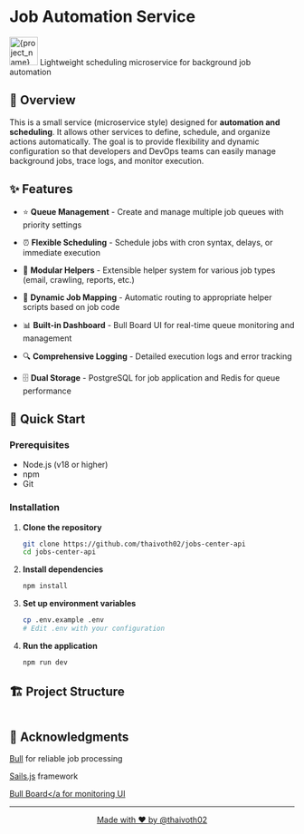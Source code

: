 # Job Automation Service

<img src="https://www.reshot.com/preview-assets/icons/8GJ7ED4K6U/bull-8GJ7ED4K6U.svg" alt="{project_name} Logo" width="50"> Lightweight scheduling microservice for background job automation

## 🌟 Overview

This is a small service (microservice style) designed for **automation and scheduling**.
It allows other services to define, schedule, and organize actions automatically.
The goal is to provide flexibility and dynamic configuration so that developers and DevOps teams can easily manage background jobs, trace logs, and monitor execution.

## ✨ Features

- ⭐ **Queue Management** - Create and manage multiple job queues with priority settings

- ⏰ **Flexible Scheduling** - Schedule jobs with cron syntax, delays, or immediate execution

- 💎 **Modular Helpers** - Extensible helper system for various job types (email, crawling, reports, etc.)

- 🔧 **Dynamic Job Mapping** - Automatic routing to appropriate helper scripts based on job code

- 📊 **Built-in Dashboard** - Bull Board UI for real-time queue monitoring and management

- 🔍 **Comprehensive Logging** - Detailed execution logs and error tracking

- 🗄️ **Dual Storage** - PostgreSQL for job application and Redis for queue performance

## 🎯 Quick Start

### Prerequisites

- Node.js (v18 or higher)
- npm
- Git

### Installation

1. **Clone the repository**

   ```bash
   git clone https://github.com/thaivoth02/jobs-center-api
   cd jobs-center-api
   ```

2. **Install dependencies**

   ```bash
   npm install
   ```

3. **Set up environment variables**

   ```bash
   cp .env.example .env
   # Edit .env with your configuration
   ```

4. **Run the application**
   ```bash
   npm run dev
   ```

## 🏗️ Project Structure

```

```

## 🙏 Acknowledgments

<a href="https://github.com/OptimalBits/bull">Bull</a> for reliable job processing

<a href="https://github.com/balderdashy/sails?tab=readme-ov-file">Sails.js</a> framework

<a href="https://github.com/felixmosh/bull-board">Bull Board</a for monitoring UI

---

<div align="center">
  Made with ❤️ by <a href="https://github.com/thaivoth02">@thaivoth02</a>
</div>
